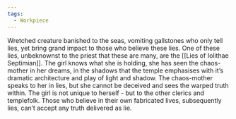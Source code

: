 ```yaml
---
tags:
  - Workpiece
---
```

Wretched creature banished to the seas, vomiting gallstones who only tell lies, yet bring grand impact to those who believe these lies. 
One of these lies, unbeknownst to the priest that these are many, are the [[Lies of Iolithae Septimian]]. 
The girl knows what she is holding, she has seen the chaos-mother in her dreams, in the shadows that the temple emphasises with it’s dramatic architecture and play of light and shadow. The chaos-mother speaks to her in lies, but she cannot be deceived and sees the warped truth within. 
The girl is not unique to herself - but to the other clerics and templefolk. Those who believe in their own fabricated lives, subsequently lies, can’t accept any truth delivered as lie.
